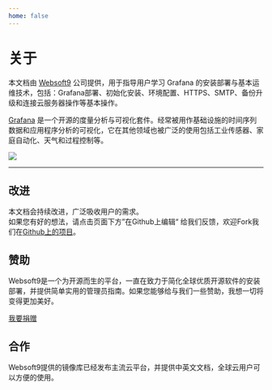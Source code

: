 ```yaml
---
home: false
---
```


# 关于

本文档由 [Websoft9](https://www.websoft9.com/) 公司提供，用于指导用户学习 Grafana 的安装部署与基本运维技术，包括：Grafana部署、初始化安装、环境配置、HTTPS、SMTP、备份升级和连接云服务器操作等基本操作。

[Grafana](https://github.com/grafana/grafana) 是一个开源的度量分析与可视化套件。经常被用作基础设施的时间序列数据和应用程序分析的可视化，它在其他领域也被广泛的使用包括工业传感器、家庭自动化、天气和过程控制等。

![](https://libs.websoft9.com/Websoft9/DocsPicture/en/grafana/grafana-dashboardui.png)

---

## 改进

本文档会持续改进，广泛吸收用户的需求。  
如果您有好的想法，请点击页面下方”在Github上编辑“ 给我们反馈，欢迎Fork我们在[Github上的项目](https://github.com/Websoft9/ansible-grafana)。

## 赞助

Websoft9是一个为开源而生的平台，一直在致力于简化全球优质开源软件的安装部署，并提供简单实用的管理员指南。如果您能够给与我们一些赞助，我想一切将变得更加美好。  

[我要捐赠](https://www.websoft9.com/aboutus/donate)

## 合作

Websoft9提供的镜像库已经发布主流云平台，并提供中英文文档，全球云用户可以方便的使用。  